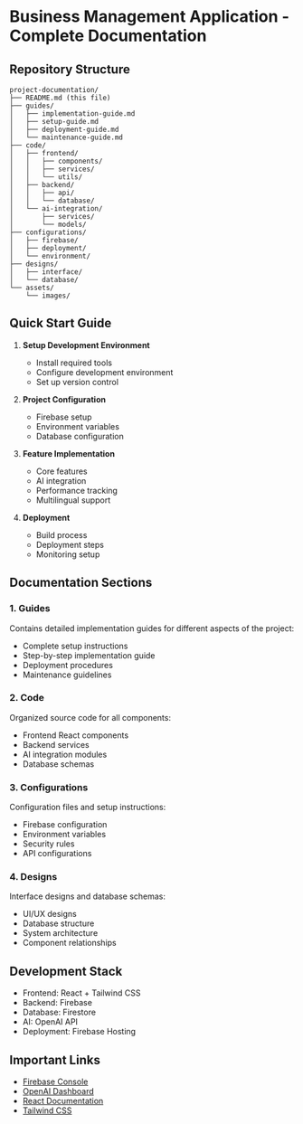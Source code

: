 # Business Management Application - Complete Documentation

## Repository Structure
```
project-documentation/
├── README.md (this file)
├── guides/
│   ├── implementation-guide.md
│   ├── setup-guide.md
│   ├── deployment-guide.md
│   └── maintenance-guide.md
├── code/
│   ├── frontend/
│   │   ├── components/
│   │   ├── services/
│   │   └── utils/
│   ├── backend/
│   │   ├── api/
│   │   └── database/
│   └── ai-integration/
│       ├── services/
│       └── models/
├── configurations/
│   ├── firebase/
│   ├── deployment/
│   └── environment/
├── designs/
│   ├── interface/
│   └── database/
└── assets/
    └── images/
```

## Quick Start Guide

1. **Setup Development Environment**
   - Install required tools
   - Configure development environment
   - Set up version control

2. **Project Configuration**
   - Firebase setup
   - Environment variables
   - Database configuration

3. **Feature Implementation**
   - Core features
   - AI integration
   - Performance tracking
   - Multilingual support

4. **Deployment**
   - Build process
   - Deployment steps
   - Monitoring setup

## Documentation Sections

### 1. Guides
Contains detailed implementation guides for different aspects of the project:
- Complete setup instructions
- Step-by-step implementation guide
- Deployment procedures
- Maintenance guidelines

### 2. Code
Organized source code for all components:
- Frontend React components
- Backend services
- AI integration modules
- Database schemas

### 3. Configurations
Configuration files and setup instructions:
- Firebase configuration
- Environment variables
- Security rules
- API configurations

### 4. Designs
Interface designs and database schemas:
- UI/UX designs
- Database structure
- System architecture
- Component relationships

## Development Stack
- Frontend: React + Tailwind CSS
- Backend: Firebase
- Database: Firestore
- AI: OpenAI API
- Deployment: Firebase Hosting

## Important Links
- [Firebase Console](https://console.firebase.google.com)
- [OpenAI Dashboard](https://platform.openai.com/dashboard)
- [React Documentation](https://reactjs.org)
- [Tailwind CSS](https://tailwindcss.com)